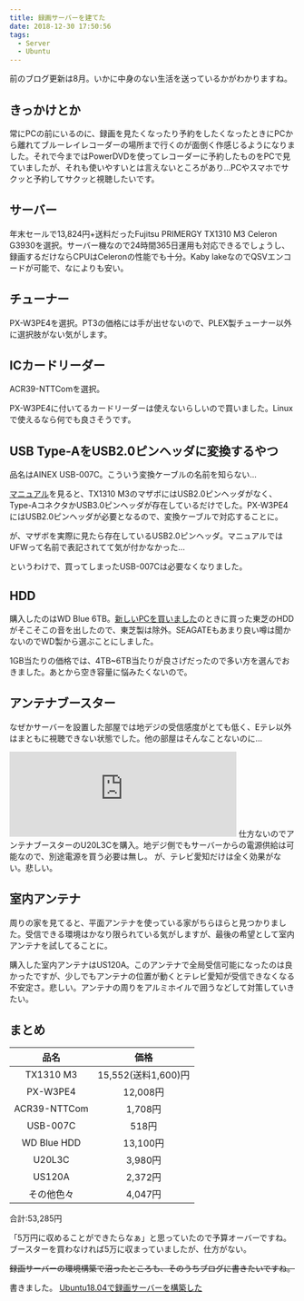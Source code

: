 ```yaml
---
title: 録画サーバーを建てた
date: 2018-12-30 17:50:56
tags:
  - Server
  - Ubuntu
---
```


前のブログ更新は8月。いかに中身のない生活を送っているかがわかりますね。
<!--more-->

## きっかけとか
常にPCの前にいるのに、録画を見たくなったり予約をしたくなったときにPCから離れてブルーレイレコーダーの場所まで行くのが面倒く作感じるようになりました。それで今まではPowerDVDを使ってレコーダーに予約したものをPCで見ていましたが、それも使いやすいとは言えないところがあり…PCやスマホでサクッと予約してサクッと視聴したいです。

## サーバー
年末セールで13,824円+送料だったFujitsu PRIMERGY TX1310 M3 Celeron G3930を選択。サーバー機なので24時間365日運用も対応できるでしょうし、録画するだけならCPUはCeleronの性能でも十分。Kaby lakeなのでQSVエンコードが可能で、なによりも安い。

## チューナー
PX-W3PE4を選択。PT3の価格には手が出せないので、PLEX製チューナー以外に選択肢がない気がします。

## ICカードリーダー
ACR39-NTTComを選択。

PX-W3PE4に付いてるカードリーダーは使えないらしいので買いました。Linuxで使えるなら何でも良さそうです。

## USB Type-AをUSB2.0ピンヘッダに変換するやつ
品名はAINEX USB-007C。こういう変換ケーブルの名前を知らない…

[マニュアル](http://manuals.ts.fujitsu.com/file/13150/tx1310m3-umm-jp.pdf)を見ると、TX1310 M3のマザボにはUSB2.0ピンヘッダがなく、Type-AコネクタかUSB3.0ピンヘッダが存在しているだけでした。PX-W3PE4にはUSB2.0ピンヘッダが必要となるので、変換ケーブルで対応することに。

が、マザボを実際に見たら存在しているUSB2.0ピンヘッダ。マニュアルではUFWって名前で表記されてて気が付かなかった…

というわけで、買ってしまったUSB-007Cは必要なくなりました。

## HDD
購入したのはWD Blue 6TB。[新しいPCを買いました](/2018/05/03/new-pc)のときに買った東芝のHDDがそこそこの音を出したので、東芝製は除外。SEAGATEもあまり良い噂は聞かないのでWD製から選ぶことにしました。

1GB当たりの価格では、4TB~6TB当たりが良さげだったので多い方を選んでおきました。あとから空き容量に悩みたくないので。

## アンテナブースター
なぜかサーバーを設置した部屋では地デジの受信感度がとても低く、Eテレ以外はまともに視聴できない状態でした。他の部屋はそんなことないのに…
<iframe src="https://mstdn.maud.io/@Otakan951/101290767429624206/embed" class="mastodon-embed" style="max-width: 100%; border: 0" width="400"></iframe><script src="https://mstdn.maud.io/embed.js" async="async"></script>
仕方ないのでアンテナブースターのU20L3Cを購入。地デジ側でもサーバーからの電源供給は可能なので、別途電源を買う必要は無し。
が、テレビ愛知だけは全く効果がない。悲しい。

## 室内アンテナ
周りの家を見てると、平面アンテナを使っている家がちらほらと見つかりました。受信できる環境はかなり限られている気がしますが、最後の希望として室内アンテナを試してることに。

購入した室内アンテナはUS120A。このアンテナで全局受信可能になったのは良かったですが、少しでもアンテナの位置が動くとテレビ愛知が受信できなくなる不安定さ。悲しい。アンテナの周りをアルミホイルで囲うなどして対策していきたい。

## まとめ

|品名|価格|
|:-:|:-:|
|TX1310 M3|15,552(送料1,600)円|
|PX-W3PE4|12,008円|
|ACR39-NTTCom|1,708円|
|USB-007C|518円|
|WD Blue HDD|13,100円|
|U20L3C|3,980円|
|US120A|2,372円|
|その他色々|4,047円|
合計:53,285円

「5万円に収めることができたらなぁ」と思っていたので予算オーバーですね。ブースターを買わなければ5万に収まっていましたが、仕方がない。

~~録画サーバーの環境構築で沼ったところも、そのうちブログに書きたいですね。~~

書きました。 [Ubuntu18.04で録画サーバーを構築した](/2019/01/16/setup-recording-server)

